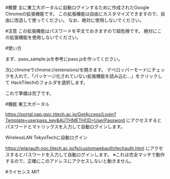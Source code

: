 #概要
主に東工大ポータルに自動ログインするために作成されたGoogle Chromeの拡張機能です。
この拡張機能は自由にカスタマイズできますので、自由に改造して使ってください。
なお、絶対に使用しないでください。

#注意
この拡張機能はパスワードを平文でおきますので超危険です。
絶対にこの拡張機能を使用しないでください。

#使い方

まず、pass_sample.jsを参考にpass.jsを作ってください。

次にchromeでchrome://extensions/を開きます。
デベロッパーモードにチェックを入れて、「パッケージ化されていない拡張機能を読み込む...」をクリックして
HackTitechのフォルダを選択します。

これで準備は完了です。

#機能
東工大ポータル

https://portal.nap.gsic.titech.ac.jp/GetAccess/Login?Template=userpass_key&AUTHMETHOD=UserPassword
にアクセスするとパスワードとマトリックスを入力して自動ログインします。



WirelessLAN TokyoTechに自動ログイン

https://wlanauth.noc.titech.ac.jp/fs/customwebauth/techauth.html
にアクセスするとパスワードを入力して自動ログインします。
※これは完全マッチで動作するので、正確にこのアドレスにアクセスしないと動きません。



#ライセンス
MIT